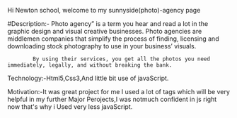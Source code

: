 Hi Newton school,
welcome to my sunnyside(photo)-agency page

#Description:-
Photo agency” is a term you hear and read a lot in the graphic design and visual creative businesses.
Photo agencies are middlemen companies that simplify the process of finding, licensing and downloading stock photography to use in your business’ visuals.

            By using their services, you get all the photos you need immediately, legally, and without breaking the bank.

Technology:-Html5,Css3,And little bit use of javaScript.

Motivation:-It was great project for me I used a lot of tags which will be very helpful in my further Major Perojects,I was notmuch confident in js right now that's why i Used very less javaScript.

